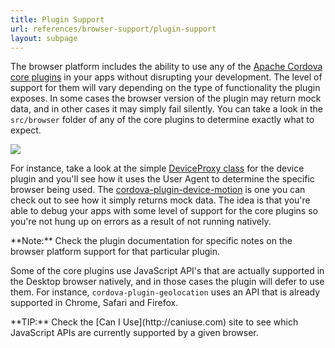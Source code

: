 ```yaml
---
title: Plugin Support
url: references/browser-support/plugin-support
layout: subpage
---
```


The browser platform includes the ability to use any of the [Apache Cordova core plugins](/references/plugin-apis/) in your apps without disrupting your development. The level of support for them will vary depending on the type of functionality the plugin exposes. In some cases the browser version of the plugin may return mock data, and in other cases it may simply fail silently. You can take a look in the `src/browser` folder of any of the core plugins to determine exactly what to expect.

  ![](/images/browser-support/browser-folder.png)

For instance, take a look at the simple [DeviceProxy class](https://github.com/apache/cordova-plugin-device/tree/master/src/browser) for the device plugin and you'll see how it uses the User Agent to determine the specific browser being used. The [cordova-plugin-device-motion](https://github.com/apache/cordova-plugin-device-motion/blob/master/src/browser/AccelerometerProxy.js) is one you can check out to see how it simply returns mock data. The idea is that you're able to debug your apps with some level of support for the core plugins so you're not hung up on errors as a result of not running natively.

<div class="alert--info">**Note:** Check the plugin documentation for specific notes on the browser platform support for that particular plugin.</div>

Some of the core plugins use JavaScript API's that are actually supported in the Desktop browser natively, and in those cases the plugin will defer to use them. For instance, `cordova-plugin-geolocation` uses an API that is already supported in Chrome, Safari and Firefox.

<div class="alert--tip">**TIP:** Check the [Can I Use](http://caniuse.com) site to see which JavaScript APIs are currently supported by a given browser.</div>
